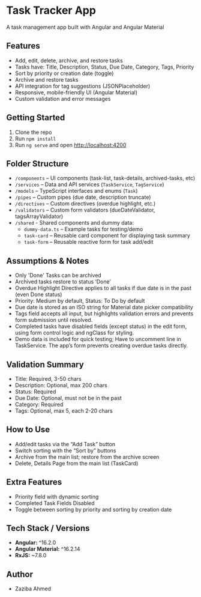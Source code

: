 # Task Tracker App

A task management app built with Angular and Angular Material

## Features

- Add, edit, delete, archive, and restore tasks
- Tasks have: Title, Description, Status, Due Date, Category, Tags, Priority
- Sort by priority or creation date (toggle)
- Archive and restore tasks
- API integration for tag suggestions (JSONPlaceholder)
- Responsive, mobile-friendly UI (Angular Material)
- Custom validation and error messages

## Getting Started

1. Clone the repo
2. Run `npm install`
3. Run `ng serve` and open [http://localhost:4200](http://localhost:4200)

## Folder Structure

- `/components` – UI components (task-list, task-details, archived-tasks, etc)
- `/services` – Data and API services (`TaskService`, `TagService`)
- `/models` – TypeScript interfaces and enums (`Task`)
- `/pipes` – Custom pipes (due date, description truncate)
- `/directives` – Custom directives (overdue highlight, etc.)
- `/validators` – Custom form validators (dueDateValidator, tagsArrayValidator)
- `/shared` - Shared components and dummy data:
  - `dummy-data.ts` – Example tasks for testing/demo
  - `task-card` – Reusable card component for displaying task summary
  - `task-form` – Reusable reactive form for task add/edit

## Assumptions & Notes

- Only 'Done' Tasks can be archived
- Archived tasks restore to status ‘Done’
- Overdue Highlight Directive applies to all tasks if due date is in the past (even Done status)
- Priority: Medium by default, Status: To Do by default
- Due date is stored as an ISO string for Material date picker compatibility
- Tags field accepts all input, but highlights validation errors and prevents form submission until resolved.
- Completed tasks have disabled fields (except status) in the edit form, using form control logic and ngClass for styling.
- Demo data is included for quick testing; Have to uncomment line in TaskService. The app’s form prevents creating overdue tasks directly.

## Validation Summary

- Title: Required, 3-50 chars
- Description: Optional, max 200 chars
- Status: Required
- Due Date: Optional, must not be in the past
- Category: Required
- Tags: Optional, max 5, each 2-20 chars

## How to Use

- Add/edit tasks via the “Add Task” button
- Switch sorting with the “Sort by” buttons
- Archive from the main list; restore from the archive screen
- Delete, Details Page from the main list (TaskCard)

## Extra Features

- Priority field with dynamic sorting
- Completed Task Fields Disabled 
- Toggle between sorting by priority and sorting by creation date

## Tech Stack / Versions

- **Angular:** ^16.2.0
- **Angular Material:** ^16.2.14
- **RxJS:** ~7.8.0

## Author

- Zaziba Ahmed
